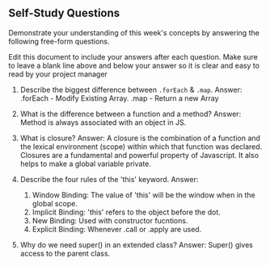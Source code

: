 
## Self-Study Questions

Demonstrate your understanding of this week's concepts by answering the following free-form questions.

Edit this document to include your answers after each question. Make sure to leave a blank line above and below your answer so it is clear and easy to read by your project manager

1. Describe the biggest difference between `.forEach` & `.map`.
Answer: .forEach - Modify Existing Array.
        .map - Return a new Array

2. What is the difference between a function and a method?
Answer:  Method is always associated with an object in JS.

3. What is closure?
Answer: A closure is the combination of a function and the lexical environment (scope) within which that function was declared. Closures are a fundamental and powerful property of Javascript. It also helps to make a global variable private.

4. Describe the four rules of the 'this' keyword.
Answer:
     1. Window Binding: The value of 'this' will be the window when in      the global scope.
     2. Implicit Binding: 'this' refers to the object before the dot.
     3. New Binding: Used with constructor fucntions.
     4. Explicit Binding: Whenever .call or .apply are used.

5. Why do we need super() in an extended class?
Answer: Super() gives access to the parent class.
